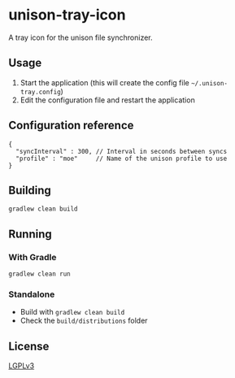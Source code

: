 # unison-tray-icon

A tray icon for the unison file synchronizer.

## Usage

1. Start the application (this will create the config file `~/.unison-tray.config`)
2. Edit the configuration file and restart the application

## Configuration reference

```plain
{
  "syncInterval" : 300, // Interval in seconds between syncs
  "profile" : "moe"     // Name of the unison profile to use 
}
```

## Building

`gradlew clean build`

## Running

### With Gradle

`gradlew clean run`

### Standalone

* Build with `gradlew clean build`
* Check the `build/distributions` folder

## License

[LGPLv3](https://tldrlegal.com/license/gnu-lesser-general-public-license-v3-(lgpl-3))